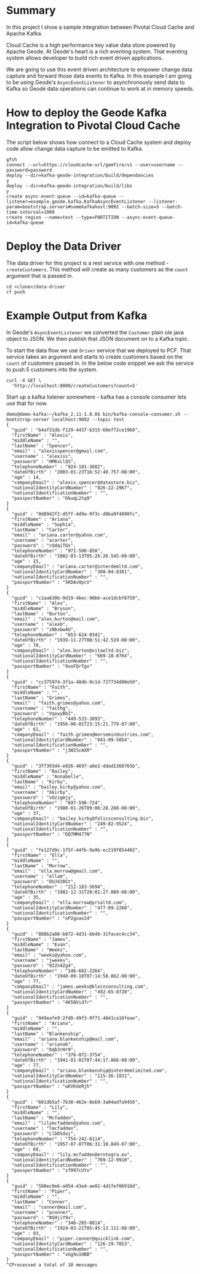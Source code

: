 # Summary

In this project I show a sample integration between Pivotal Cloud Cache and Apache Kafka.    

Cloud Cache is a high performance key value data store powered by Apache Geode.   At Geode's heart is a rich eventing system.   That eventing system allows developer to build rich event driven applications.

We are going to use this event driven architecture to empower change data capture and forward those data events to Kafka.  In this example I am going to be using Geode's ``AsyncEventListener`` to asynchronously send data to Kafka so Geode data operations can continue to work at in memory speeds.

# How to deploy the Geode Kafka Integration to Pivotal Cloud Cache

The script below shows how connect to a Cloud Cache system and deploy code allow change data capture to be emitted to Kafka.

```shell script
gfsh
connect --url=https://cloudcache-url/gemfire/v1 --user=username --password=password
deploy --dir=kafka-geode-integration/build/dependancies
y
deploy --dir=kafka-geode-integration/build/libs
y
create async-event-queue --id=kafka-queue --listener=example.geode.kafka.KafkaAsyncEventListener --listener-param=bootstrap.servers#somekafkahost:9092 --batch-size=5 --batch-time-interval=1000
create region --name=test --type=PARTITION --async-event-queue-id=kafka-queue
```
# Deploy the Data Driver

The data driver for this project is a rest service with one method - `createCustomers`.    This method will create as many customers as the `count` argument that is passed in.

```shell script
cd <clone>/data-driver
cf push
```
# Example Output from Kafka

In Geode's `AsyncEventListener` we converted the `Customer` plain ole java object to JSON.      We then publish that JSON document on to a Kafka topic.   

To start the data flow we use `Driver` service that we deployed to PCF.   That service takes an argument and starts to create customers based on the `count` of customers passed in.   In the below code snippet we ask the service to push 5 customers into the system.

```$bash
curl -X GET \
  'http://localhost:8080/createCustomers?count=5' 
```

Start up a kafka listener somewhere - kafka has a console consumer lets use that for now.

```
demo@demo-kafka:~/kafka_2.11-1.0.0$ bin/kafka-console-consumer.sh --bootstrap-server localhost:9092 --topic test  
{
  "guid" : "b4af31db-f129-4437-b315-60ef72ce1968",
  "firstName" : "Alexis",
  "middleName" : "",
  "lastName" : "Spencer",
  "email" : "alexisspencer@gmail.com",
  "username" : "alexiss",
  "password" : "HM6vLlQS",
  "telephoneNumber" : "924-101-3682",
  "dateOfBirth" : "2003-01-23T16:52:40.757-08:00",
  "age" : 14,
  "companyEmail" : "alexis.spencer@datastore.biz",
  "nationalIdentityCardNumber" : "026-22-2967",
  "nationalIdentificationNumber" : "",
  "passportNumber" : "6kuqL2tq9"
}
{
  "guid" : "0d8942f2-d5ff-4d9a-9f3c-d0ba9f4890fc",
  "firstName" : "Ariana",
  "middleName" : "Sophia",
  "lastName" : "Carter",
  "email" : "ariana.carter@yahoo.com",
  "username" : "acarter",
  "password" : "cQdqiTQs",
  "telephoneNumber" : "971-500-858",
  "dateOfBirth" : "2002-03-13T05:26:26.545-08:00",
  "age" : 15,
  "companyEmail" : "ariana.carter@interdemltd.com",
  "nationalIdentityCardNumber" : "308-04-8381",
  "nationalIdentificationNumber" : "",
  "passportNumber" : "5KDAvOpcV"
}
{
  "guid" : "c1aa630b-9d19-4bec-90bb-ace1dcbf8750",
  "firstName" : "Alex",
  "middleName" : "Bryson",
  "lastName" : "Burton",
  "email" : "alex.burton@mail.com",
  "username" : "alexb",
  "password" : "zNbxbw4U",
  "telephoneNumber" : "653-624-0341",
  "dateOfBirth" : "1939-11-27T08:51:42.519-08:00",
  "age" : 78,
  "companyEmail" : "alex.burton@vitaeltd.biz",
  "nationalIdentityCardNumber" : "669-18-8704",
  "nationalIdentificationNumber" : "",
  "passportNumber" : "9voFQrTgx"
}
{
  "guid" : "cc375974-3f1a-48db-9c1d-727734d80e50",
  "firstName" : "Faith",
  "middleName" : "",
  "lastName" : "Grimes",
  "email" : "faith.grimes@yahoo.com",
  "username" : "faithg",
  "password" : "VqxwyBbI",
  "telephoneNumber" : "449-533-3093",
  "dateOfBirth" : "1956-06-01T23:15:21.779-07:00",
  "age" : 61,
  "companyEmail" : "faith.grimes@morsemindustries.com",
  "nationalIdentityCardNumber" : "041-09-5054",
  "nationalIdentificationNumber" : "",
  "passportNumber" : "j3W2ScmXR"
}
{
  "guid" : "3f7393d4-e026-4697-a0e2-ddad1368765b",
  "firstName" : "Bailey",
  "middleName" : "Annabelle",
  "lastName" : "Kirby",
  "email" : "bailey.kirby@yahoo.com",
  "username" : "bkirby",
  "password" : "vOzigmjy",
  "telephoneNumber" : "697-590-724",
  "dateOfBirth" : "1980-01-26T09:08:28.288-08:00",
  "age" : 37,
  "companyEmail" : "bailey.kirby@felicsconsulting.biz",
  "nationalIdentityCardNumber" : "249-82-9524",
  "nationalIdentificationNumber" : "",
  "passportNumber" : "DQ7MM477N"
}
{
  "guid" : "fe127d9c-1f5f-44fb-9a9b-ec219f854402",
  "firstName" : "Ella",
  "middleName" : "",
  "lastName" : "Morrow",
  "email" : "ella.morrow@gmail.com",
  "username" : "ellam",
  "password" : "DUJd38Gt",
  "telephoneNumber" : "212-183-5694",
  "dateOfBirth" : "1982-12-31T20:01:27.089-08:00",
  "age" : 35,
  "companyEmail" : "ella.morrow@yrsaltd.com",
  "nationalIdentityCardNumber" : "477-09-2268",
  "nationalIdentificationNumber" : "",
  "passportNumber" : "oP2goax24"
}
{
  "guid" : "888b2a88-b872-4d31-bb48-31facec4cc34",
  "firstName" : "James",
  "middleName" : "Evan",
  "lastName" : "Weeks",
  "email" : "weeks@yahoo.com",
  "username" : "jweeks",
  "password" : "0IZn4Zg4",
  "telephoneNumber" : "146-682-2264",
  "dateOfBirth" : "1940-09-10T07:14:58.862-08:00",
  "age" : 77,
  "companyEmail" : "james.weeks@kleinconsulting.com",
  "nationalIdentityCardNumber" : "492-65-0720",
  "nationalIdentificationNumber" : "",
  "passportNumber" : "4K5NVid7r"
}
{
  "guid" : "949eafe9-2fd0-49f3-9f71-4841ca18feae",
  "firstName" : "Ariana",
  "middleName" : "",
  "lastName" : "Blankenship",
  "email" : "ariana.blankenship@mail.com",
  "username" : "arianab",
  "password" : "Oqb3rHr9",
  "telephoneNumber" : "376-072-3754",
  "dateOfBirth" : "1941-01-01T07:44:17.866-08:00",
  "age" : 77,
  "companyEmail" : "ariana.blankenship@interdemlimited.com",
  "nationalIdentityCardNumber" : "115-36-1831",
  "nationalIdentificationNumber" : "",
  "passportNumber" : "wKVKdeRjh"
}
{
  "guid" : "601db5af-7b30-462e-8eb9-3a04adfa9456",
  "firstName" : "Lily",
  "middleName" : "",
  "lastName" : "Mcfadden",
  "email" : "lilymcfadden@yahoo.com",
  "username" : "lmcfadden",
  "password" : "LlbDSdaj",
  "telephoneNumber" : "754-242-6114",
  "dateOfBirth" : "1957-07-07T06:31:10.849-07:00",
  "age" : 60,
  "companyEmail" : "lily.mcfadden@erntogra.eu",
  "nationalIdentityCardNumber" : "769-12-9910",
  "nationalIdentificationNumber" : "",
  "passportNumber" : "zf097cUYx"
}
{
  "guid" : "598ec0e6-a954-43e4-ae02-4d1fef06910d",
  "firstName" : "Piper",
  "middleName" : "",
  "lastName" : "Conner",
  "email" : "conner@mail.com",
  "username" : "pconner",
  "password" : "NSHjiY9x",
  "telephoneNumber" : "346-285-0814",
  "dateOfBirth" : "1924-03-21T05:45:13.111-08:00",
  "age" : 93,
  "companyEmail" : "piper.conner@quicklink.com",
  "nationalIdentityCardNumber" : "126-29-7853",
  "nationalIdentificationNumber" : "",
  "passportNumber" : "xGg9u1HBB"
}
^CProcessed a total of 10 messages

```